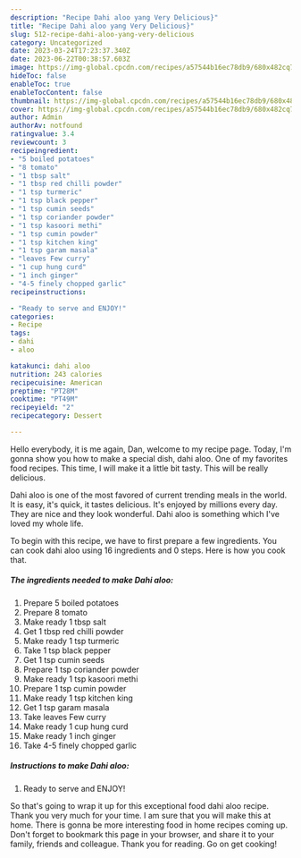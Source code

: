 ```yaml
---
description: "Recipe Dahi aloo yang Very Delicious}"
title: "Recipe Dahi aloo yang Very Delicious}"
slug: 512-recipe-dahi-aloo-yang-very-delicious
category: Uncategorized
date: 2023-03-24T17:23:37.340Z
date: 2023-06-22T00:38:57.603Z
image: https://img-global.cpcdn.com/recipes/a57544b16ec78db9/680x482cq70/dahi-aloo-recipe-main-photo.jpg
hideToc: false
enableToc: true
enableTocContent: false
thumbnail: https://img-global.cpcdn.com/recipes/a57544b16ec78db9/680x482cq70/dahi-aloo-recipe-main-photo.jpg
cover: https://img-global.cpcdn.com/recipes/a57544b16ec78db9/680x482cq70/dahi-aloo-recipe-main-photo.jpg
author: Admin
authorAv: notfound
ratingvalue: 3.4
reviewcount: 3
recipeingredient:
- "5 boiled potatoes"
- "8 tomato"
- "1 tbsp salt"
- "1 tbsp red chilli powder"
- "1 tsp turmeric"
- "1 tsp black pepper"
- "1 tsp cumin seeds"
- "1 tsp coriander powder"
- "1 tsp kasoori methi"
- "1 tsp cumin powder"
- "1 tsp kitchen king"
- "1 tsp garam masala"
- "leaves Few curry"
- "1 cup hung curd"
- "1 inch ginger"
- "4-5 finely chopped garlic"
recipeinstructions:

- "Ready to serve and ENJOY!"
categories:
- Recipe
tags:
- dahi
- aloo

katakunci: dahi aloo 
nutrition: 243 calories
recipecuisine: American
preptime: "PT28M"
cooktime: "PT49M"
recipeyield: "2"
recipecategory: Dessert

---
```



Hello everybody, it is me again, Dan, welcome to my recipe page. Today, I'm gonna show you how to make a special dish, dahi aloo. One of my favorites food recipes. This time, I will make it a little bit tasty. This will be really delicious.

Dahi aloo is one of the most favored of current trending meals in the world. It is easy, it's quick, it tastes delicious. It's enjoyed by millions every day. They are nice and they look wonderful. Dahi aloo is something which I've loved my whole life.




To begin with this recipe, we have to first prepare a few ingredients. You can cook dahi aloo using 16 ingredients and 0 steps. Here is how you cook that.

<!--inarticleads1-->

##### The ingredients needed to make Dahi aloo:

1. Prepare 5 boiled potatoes
1. Prepare 8 tomato
1. Make ready 1 tbsp salt
1. Get 1 tbsp red chilli powder
1. Make ready 1 tsp turmeric
1. Take 1 tsp black pepper
1. Get 1 tsp cumin seeds
1. Prepare 1 tsp coriander powder
1. Make ready 1 tsp kasoori methi
1. Prepare 1 tsp cumin powder
1. Make ready 1 tsp kitchen king
1. Get 1 tsp garam masala
1. Take leaves Few curry
1. Make ready 1 cup hung curd
1. Make ready 1 inch ginger
1. Take 4-5 finely chopped garlic




<!--inarticleads2-->

##### Instructions to make Dahi aloo:


1. Ready to serve and ENJOY!



So that's going to wrap it up for this exceptional food dahi aloo recipe. Thank you very much for your time. I am sure that you will make this at home. There is gonna be more interesting food in home recipes coming up. Don't forget to bookmark this page in your browser, and share it to your family, friends and colleague. Thank you for reading. Go on get cooking!
